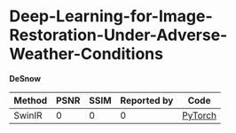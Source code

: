 # Deep-Learning-for-Image-Restoration-Under-Adverse-Weather-Conditions  
**DeSnow**

| Method | PSNR | SSIM | Reported by | Code |
|-------|-------|-------|-------|-------|
| SwinIR | 0 | 0 | 0 | [PyTorch](https://github.com/JingyunLiang/SwinIR) |
